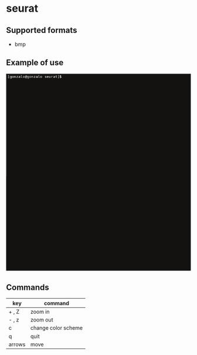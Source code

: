 seurat
======



Supported formats
-----------------
* bmp


Example of use
--------------

![example of use](show.gif "Example")

Commands
--------

|  key  |     command         |
|-------|---------------------|
|+ , Z  | zoom in             |
|- , z  | zoom out            |
|c      | change color scheme |
|q      | quit                |
|arrows | move                |




